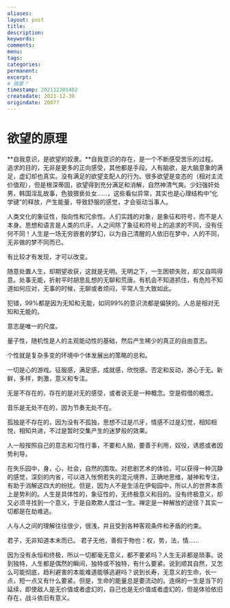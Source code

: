 ```yaml
---
aliases:
layout: post
title:
description:
keywords:
comments:
menu:
tags: 
categories:
permanent: 
excerpt:
# 摘要？
timestamp: 202112301402
createdate: 2021-12-30
origindate: 2007?
---
```


# 欲望的原理

**自我意识，是欲望的奴隶。**自我意识的存在，是一个不断感受苦乐的过程。追求的目的，无非是更多的正向感受，其他都是手段。人有脑欲，是大脑意象的满足，虚幻却也真实。没有满足的欲望支配人的行为。很多欲望是变态的（相对主流价值观），但是根深蒂固，欲望得到充分满足和消解，自然神清气爽。少妇强奸处男，韩国淫乱故事，色狼猥亵处女……，这些看似异常，其实也是心理结构中“化学键”的释放，产生能量，导致舒服的感觉，才会驱动当事人。  
  

人类文化的象征性，指向性和冗余性。人们实践的对象，是象征和符号，而不是人本身。思想和语言是人类的爪牙。人之间除了象征和符号上的追求的不同，没有任何不同！人生是一场无穷嵌套的梦幻，以为自己清醒的人依旧在梦中，人的不同，无非做的梦不同而已。

  

有比较才有发现，才可以改变。  

  

随意处置人生，却期望收获，这就是无明。无明之下，一生困顿失败，却又自鸣得意。处事无能，折射平时胡思乱想的无聊和荒唐。有机会不知道抓住，有危险不知道如何应对，无事的时候，无聊或者烦闷，平常人生大致如此。  

  
犯错，99%都是因为无知和无能，如同99%的意识流都是偏狭的。人总是相对无知和无能的。  
  

意志是唯一的尺度。

  
量子性，随机性是人的主观能动性的基础，然后产生稀少的真正的自由意志。

  

个性就是复杂多变的环境中个体发展出的策略的总和。  

  
一切是心的游戏。征服感，满足感，成就感，欣悦感。否定和反动，游心于无。新鲜，多样，刺激，意义和专注。

  

无是不存在的，存在的是对无的感受，或者说无是一种概念。空是假借的概念。

  
音乐是无处不在的，因为节奏无处不在。  
  

孤独是不存在的，因为没有不孤独，思想不过是爪牙，情感不过是幻觉，相知相悦，相知共进，不过是暂时交集产生的迷梦般的效果。  
  

人一般按照自己的意志和习性行事，不要和人拗，要善于利用，奴役，诱惑或者因势利导。  
  

在失乐园中，身，心，社会，自然的围攻。对悲剧艺术的体验，可以获得一种沉静的感觉，深刻的内省，可以进入怅惘若失的混元境界，正确地思维，凝神和专注，有助于消解这四大的纷扰。但是，因为人不是生活在伊甸园中，所以人的世界本质上是势利的。人生是具体性的，象征性的，无终极意义和目的。没有终极意义，却又必须寻找到一个意义，于是自欺欺人度过一生。禅定是一种解放的途径？其实一切都是在劫难逃。

  

人与人之间的理解往往很少，很浅，并且受到各种客观条件和矛盾的约束。

  

君子，无非知道本末而已。 君子无他，善假于物也：权，势，法，情……  

  

因为没有永恒和终极，所以一切都毫无意义，都不要紧吗？人生无非都是琐事。说到独特，人生都是偶然的瞬间，独特或不独特，有什么要紧。说到顺其自然，又怎么可能彻底，趋利避害的本能难道能够逃避吗？说到长寿，无意义的生命，长一点，短一点又有什么要紧。但是，生命的能量总是要流动的。连绵的一生是当下的延续，即使敌人是无价值或者虚幻的，自己也是无价值或者虚幻的，但是体验依旧存在，战斗依旧有意义。